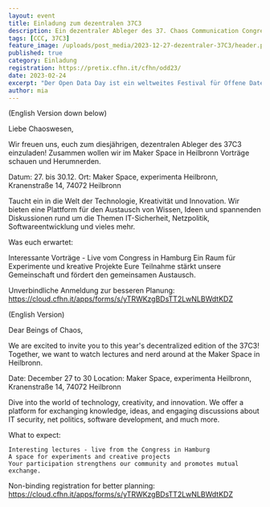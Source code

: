 ```yaml
---
layout: event
title: Einladung zum dezentralen 37C3
description: Ein dezentraler Ableger des 37. Chaos Communication Congress in Heilbronn
tags: [CCC, 37C3]
feature_image: /uploads/post_media/2023-12-27-dezentraler-37C3/header.png
published: true
category: Einladung
registration: https://pretix.cfhn.it/cfhn/odd23/
date: 2023-02-24
excerpt: "Der Open Data Day ist ein weltweites Festival für Offene Daten. Wir veranstalten vom 4. bis 5. März hierzu einen Hackathon."
author: mia
---
```

(English Version down below)

Liebe Chaoswesen,

Wir freuen uns, euch zum diesjährigen, dezentralen Ableger des 37C3 einzuladen! Zusammen wollen wir im Maker Space in Heilbronn Vorträge schauen und Herumnerden.

Datum: 27. bis 30.12.
Ort: Maker Space, experimenta Heilbronn, Kranenstraße 14, 74072 Heilbronn

Taucht ein in die Welt der Technologie, Kreativität und Innovation. Wir bieten eine Plattform für den Austausch von Wissen, Ideen und spannenden Diskussionen rund um die Themen IT-Sicherheit, Netzpolitik, Softwareentwicklung und vieles mehr.


Was euch erwartet:

Interessante Vorträge - Live vom Congress in Hamburg
Ein Raum für Experimente und kreative Projekte
Eure Teilnahme stärkt unsere Gemeinschaft und fördert den gemeinsamen Austausch. 

Unverbindliche Anmeldung zur besseren Planung: https://cloud.cfhn.it/apps/forms/s/yTRWKzgBDsTT2LwNLBWdtKDZ


(English Version)

Dear Beings of Chaos,

We are excited to invite you to this year's decentralized edition of the 37C3! Together, we want to watch lectures and nerd around at the Maker Space in Heilbronn.

Date: December 27 to 30
Location: Maker Space, experimenta Heilbronn, Kranenstraße 14, 74072 Heilbronn

Dive into the world of technology, creativity, and innovation. We offer a platform for exchanging knowledge, ideas, and engaging discussions about IT security, net politics, software development, and much more.

What to expect:

    Interesting lectures - live from the Congress in Hamburg
    A space for experiments and creative projects
    Your participation strengthens our community and promotes mutual exchange.

Non-binding registration for better planning: https://cloud.cfhn.it/apps/forms/s/yTRWKzgBDsTT2LwNLBWdtKDZ
